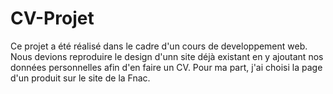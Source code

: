 # CV-Projet

Ce projet a été réalisé dans le cadre d'un cours de developpement web. Nous devions reproduire le design d'unn site déjà existant en y ajoutant nos données personnelles afin d'en faire un CV. Pour ma part, j'ai choisi la page d'un produit sur le site de la Fnac.
